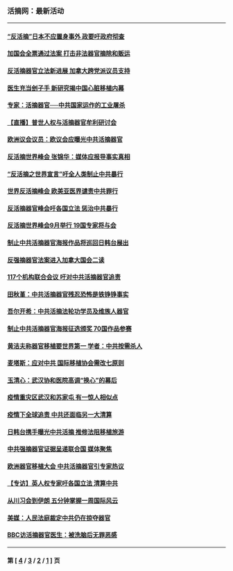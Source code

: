 ### 活摘网：最新活动
---
#### [“反活摘”日本不应置身事外 政要吁政府彻查](../../pages/nf5883/n13971188.md?08120430) 
#### [加国会全票通过法案 打击非法器官摘除和贩运](../../pages/nf5883/n13884924.md?08120430) 
#### [反活摘器官立法新进展 加拿大跨党派议员支持](../../pages/nf5883/n13876061.md?08120430) 
#### [医生充当刽子手 新研究揭中国心脏移植内幕](../../pages/nf5883/n13772291.md?08120430) 
#### [专家：活摘器官──中共国家运作的工业屠杀](../../pages/nf5883/n13761178.md?08120430) 
#### [【直播】普世人权与活摘器官牟利研讨会](../../pages/nf5883/n13425146.md?08120430) 
#### [欧洲议会议员：欧议会应曝光中共活摘器官](../../pages/nf5883/n13336571.md?08120430) 
#### [反活摘世界峰会 张锦华：媒体应报导事实真相](../../pages/nf5883/n13278502.md?08120430) 
#### [“反活摘之世界宣言”吁全人类制止中共暴行](../../pages/nf5883/n13259730.md?08120430) 
#### [世界反活摘峰会 欧美亚医界谴责中共罪行](../../pages/nf5883/n13253550.md?08120430) 
#### [反活摘器官峰会吁各国立法 惩治中共暴行](../../pages/nf5883/n13245052.md?08120430) 
#### [反活摘世界峰会9月举行 19国专家将与会](../../pages/nf5883/n13201492.md?08120430) 
#### [制止中共活摘器官海报作品将巡回日韩台展出](../../pages/nf5883/n13177791.md?08120430) 
#### [反强摘器官法案进入加拿大国会二读](../../pages/nf5883/n13033450.md?08120430) 
#### [117个机构联合会议 吁对中共活摘器官追责](../../pages/nf5883/n12775087.md?08120430) 
#### [田秋堇：中共活摘器官残忍恐怖是铁铮铮事实](../../pages/nf5883/n12702148.md?08120430) 
#### [吾尔开希：中共活摘法轮功学员及维族人器官](../../pages/nf5883/n12693197.md?08120430) 
#### [制止中共活摘器官海报征选颁奖 70国作品参赛](../../pages/nf5883/n12692050.md?08120430) 
#### [黄洁夫称器官移植要世界第一 学者：中共按需杀人](../../pages/nf5883/n12572329.md?08120430) 
#### [麦塔斯：应对中共 国际移植协会需改七原则](../../pages/nf5883/n12514711.md?08120430) 
#### [玉清心：武汉协和医院高调“换心”的幕后](../../pages/nf5883/n12298730.md?08120430) 
#### [疫情重灾区武汉和苏家屯 有一惊人相似点](../../pages/nf5883/n12150824.md?08120430) 
#### [疫情下全球追责 中共还面临另一大清算](../../pages/nf5883/n12070397.md?08120430) 
#### [日韩台携手曝光中共活摘 推修法阻移植旅游](../../pages/nf5883/n11712046.md?08120430) 
#### [中共强摘器官证据呈递联合国 媒体聚焦](../../pages/nf5883/n11546426.md?08120430) 
#### [欧洲器官移植大会 中共活摘器官引专家热议](../../pages/nf5883/n11539095.md?08120430) 
#### [【专访】英人权专家吁各国立法 清算中共](../../pages/nf5883/n11367315.md?08120430) 
#### [从川习会到伊朗 五分钟掌握一周国际风云](../../pages/nf5883/n11338520.md?08120430) 
#### [美媒：人民法庭裁定中共仍在掠夺器官](../../pages/nf5883/n11334897.md?08120430) 
#### [BBC访活摘器官医生：被洗脑后无罪恶感](../../pages/nf5883/n11335935.md?08120430) 

---
#### 第 [ [4](./4.md?08120430) / [3](./3.md?08120430) / [2](./2.md?08120430) / [1](./1.md?08120430) ] 页
